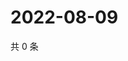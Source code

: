 # 2022-08-09

共 0 条

<!-- BEGIN WEIBO -->
<!-- 最后更新时间 Tue Aug 09 2022 23:18:07 GMT+0800 (China Standard Time) -->

<!-- END WEIBO -->
